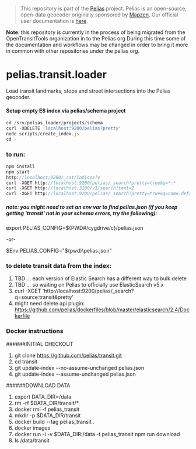 >This repository is part of the [Pelias](https://github.com/pelias/pelias)
>project. Pelias is an open-source, open-data geocoder originally sponsored by
>[Mapzen](https://www.mapzen.com/). Our official user documentation is
>[here](https://github.com/pelias/documentation).

**Note**: this repository is currently in the process of being migrated from the OpenTransitTools organization in to the Pelias org  During this time some of the documentation and workflows may be changed in order to bring it more in common with other repositories under the pelias org.

# pelias.transit.loader
Load transit landmarks, stops and street intersections into the Pelias geocoder.

#### Setup empty ES index via pelias/schema project
```javascript
cd /srv/pelias_loader/projects/schema
curl -XDELETE 'localhost:9200/pelias?pretty'
node scripts/create_index.js
cd -
```

### to run:
```javascript
npm install
npm start
http://localhost:9200/_cat/indices?v
curl -XGET http://localhost:9200/pelias/_search?pretty=true&q=*:*
curl -XGET http://localhost:3100/v1/search?text=2
curl -XGET http://localhost:9200/pelias/_search?pretty=true&q=name.default:*SMART%20Stop*
```

##### note: you might need to set an env var to find pelias.json (if you keep getting 'transit' not in your schema errors, try the following):
export PELIAS_CONFIG=${PWD#/cygdrive/c}/pelias.json

 -or-

$Env:PELIAS_CONFIG="$(pwd)\pelias.json"


### to delete transit data from the index:
1. TBD ... each version of Elastic Search has a different way to bulk delete
1. TBD ... so waiting on Pelias to officially use ElasticSearch v5.x  
1. curl -XGET 'http://localhost:9200/pelias/_search?q=source:transit&pretty'
1. might need delete api plugin: https://github.com/pelias/dockerfiles/blob/master/elasticsearch/2.4/Dockerfile


### Docker instructions

######INITIAL CHECKOUT

1. git clone https://github.com/pelias/transit.git
1. cd transit
1. git update-index --no-assume-unchanged pelias.json
1. git update-index --assume-unchanged pelias.json

######DOWNLOAD DATA

1. export DATA_DIR=/data
1. rm -rf $DATA_DIR/transit/*
1. docker rmi -f pelias_transit
1. mkdir -p $DATA_DIR/transit
1. docker build --tag pelias_transit .
1. docker images
1. docker run -i -v $DATA_DIR:/data -t pelias_transit npm run download
1. ls /data/transit
